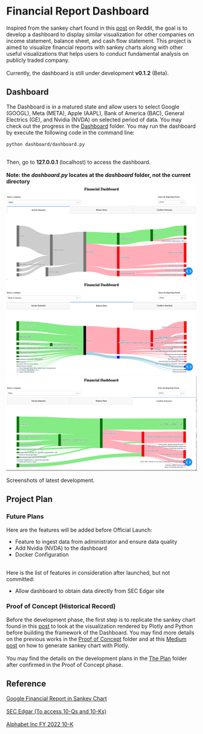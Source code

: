 # Financial Report Dashboard
Inspired from the sankey chart found in this <a href="https://www.reddit.com/r/dataisbeautiful/comments/10ur1ya/oc_how_google_makes_money_its_2022_income/">post</a> on Reddit, the goal is to develop a dashboard to display similar visualization for other companies on income statement, balance sheet, and cash flow statement. This project is aimed to visualize financial reports with sankey charts along with other useful visualizations that helps users to conduct fundamental analysis on publicly traded company.
<br><br>
Currently, the dashboard is still under development <b>v0.1.2</b> (Beta).


## Dashboard
The Dashboard is in a matured state and allow users to select Google (GOOGL), Meta (META), Apple (AAPL), Bank of America (BAC), General Electrics (GE), and Nvidia (NVDA) on selected period of data. You may check out the progress in the [Dashboard](dashboard) folder. You may run the dashboard by execute the following code in the command line:

```
python dashboard/dashboard.py
```

<br>
Then, go to <b>127.0.0.1</b> (localhost) to access the dashboard.
<br><br>
<b>Note: the <i>dashboard.py</i> locates at the <i>dashboard</i> folder, not the current directory</b>


<br>
<img src=gallery/income_v004.png>
<img src=gallery/balance_v004.png>
<img src=gallery/cashflow_v004.png>

Screenshots of latest development.

## Project Plan
### Future Plans
Here are the features will be added before Official Launch:
<ul>
	<li>Feature to ingest data from administrator and ensure data quality</li>
	<li>Add Nvidia (NVDA) to the dashboard</li>
	<li>Docker Configuration</li>
</ul>

<br>
Here is the list of features in consideration after launched, but not committed:
<ul>
	<li>Allow dashboard to obtain data directly from SEC Edgar site</li>
</ul>

### Proof of Concept (Historical Record)
Before the development phase, the first step is to replicate the sankey chart found in this <a href="https://www.reddit.com/r/dataisbeautiful/comments/10ur1ya/oc_how_google_makes_money_its_2022_income/">post</a> to look at the visualization rendered by Plotly and Python before building the framework of the Dashboard. You may find more details on the previous works in the [Proof of Concept](/poc) folder and at this <a href="https://medium.com/gitconnected/using-sankey-chart-for-financial-reports-40e5443f394c">Medium post</a> on how to generate sankey chart with Plotly.
<br><br>
You may find the details on the development plans in the [The Plan](plan) folder after confirmed in the Proof of Concept phase.

## Reference
<a href="https://www.reddit.com/r/dataisbeautiful/comments/10ur1ya/oc_how_google_makes_money_its_2022_income/">Google Financial Report in Sankey Chart</a>
<br><br>
<a href="https://www.sec.gov/edgar/searchedgar/companysearch">SEC Edgar (To access 10-Qs and 10-Ks)</a>
<br><br>
<a href="https://www.sec.gov/Archives/edgar/data/1652044/000165204423000016/goog-20221231.htm">Alphabet Inc FY 2022 10-K</a>